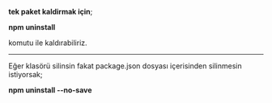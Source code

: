 **tek paket kaldirmak için**;

**npm uninstall <packagename>**

komutu ile kaldırabiliriz.

<hr>

Eğer klasörü silinsin fakat package.json dosyası içerisinden silinmesin istiyorsak;

**npm uninstall <packagename> --no-save**

